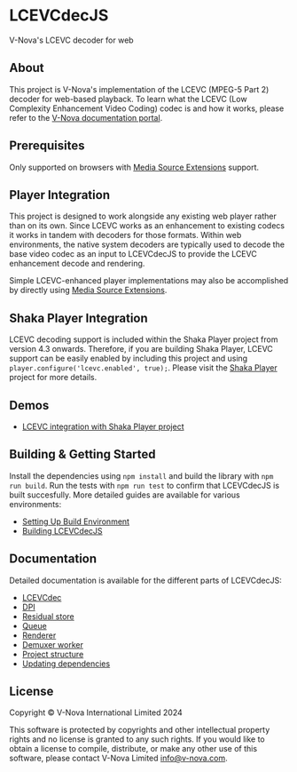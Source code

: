 # LCEVCdecJS
V-Nova's LCEVC decoder for web 

## About

This project is V-Nova's implementation of the LCEVC (MPEG-5 Part 2) decoder for web-based playback. To learn what the LCEVC (Low Complexity Enhancement Video Coding) codec is and how it works, please refer to the [V-Nova documentation portal](https://docs.v-nova.com/v-nova/lcevc/lcevc-sdk-overview).

## Prerequisites 

Only supported on browsers with [Media Source Extensions](https://caniuse.com/?search=media%20source%20extensions) support. 

## Player Integration 

This project is designed to work alongside any existing web player rather than on its own. Since LCEVC works as an enhancement to existing codecs it works in tandem with decoders for those formats. Within web environments, the native system decoders are typically used to decode the base video codec as an input to LCEVCdecJS to provide the LCEVC enhancement decode and rendering. 

Simple LCEVC-enhanced player implementations may also be accomplished by directly using [Media Source Extensions](https://developer.mozilla.org/en-US/docs/Web/API/MediaSource). 

## Shaka Player Integration 

LCEVC decoding support is included within the Shaka Player project from version 4.3 onwards. Therefore, if you are building Shaka Player, LCEVC support can be easily enabled by including this project and using `player.configure('lcevc.enabled', true);`. Please visit the [Shaka Player](Shaka-Player) project for more details. 

## Demos 
- [LCEVC integration with Shaka Player project]( https://shaka-player-demo.appspot.com/demo/#panel=ALL_CONTENT;panelData=LCEVC;build=uncompiled)  

## Building & Getting Started

Install the dependencies using `npm install` and build the library with `npm run build`. Run
the tests with `npm run test` to confirm that LCEVCdecJS is built succesfully. More
detailed guides are available for various environments:

* [Setting Up Build Environment](docs/setting_up.md)
* [Building LCEVCdecJS](docs/building.md)

## Documentation

Detailed documentation is available for the different parts of LCEVCdecJS:

* [LCEVCdec](docs/dec/LCEVCdec.md)
* [DPI](docs/dec/dpi.md)
* [Residual store](docs/dec/residual_store.md.md)
* [Queue](docs/dec/queue.md)
* [Renderer](docs/dec/renderer.md)
* [Demuxer worker](docs/dec/demuxer_worker.md)
* [Project structure](docs/structure.md)
* [Updating dependencies](docs/update_deps.md)

## License

Copyright © V-Nova International Limited 2024

This software is protected by copyrights and other intellectual property rights and no license is granted to any such rights. If you would like to obtain a license to compile, distribute, or make any other use of this software, please contact V-Nova Limited info@v-nova.com.
